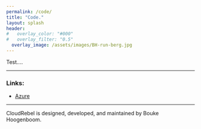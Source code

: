 ```yaml
---
permalink: /code/
title: "Code."
layout: splash
header:
#   overlay_color: "#000"
#   overlay_filter: "0.5"
  overlay_image: /assets/images/BH-run-berg.jpg
---
```


Test....

---
### Links:

- [Azure](https://azure.com/)

---

CloudRebel is designed, developed, and maintained by Bouke Hoogenboom.